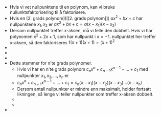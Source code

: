 - Hvis vi vet nullpunktene til en polynom, kan vi bruke nullunktsfaktorisering til å faktorisere.
- Hvis en [2. grads polynom]([[2. grads polynom]]) $ax^2+bx+c$ har nullpunktene $x_1, x_2$ er
  $ax^2+bx+c=a(x-x_1)(x-x_2)$
- Dersom nullpunktet treffer x-aksen, må vi telle den dobbelt. Hvis vi har polynomen $x^2+2x+1$, som har nullpunkt i $x=-1$. nullpunktet her treffer x-aksen,
  så den faktoriseres $1(x+1)(x+1)=(x+1)^2$
-
-
-
- Dette stemmer for n'te grads polynomer.
	- Hvis vi har en n'te grads polynom $c_nx^n+c_{n-1}x^{n-1}+...+c_1$ med nullpunkter $x_1, x_2, ..., x_n$ er
	- $c_nx^n+c_{n-1}x^{n-1}+...+c_1=c_n(x-x_1)(x-x_2)(x-x_3)...(x-x_n)$
	- Dersom antall nullpunkter er mindre enn maksimalt, holder fortsatt likningen, så lenge vi teller nullpunkter som treffer x-aksen dobbelt.
	-
	-
-